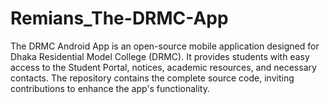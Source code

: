 # Remians_The-DRMC-App
The DRMC Android App is an open-source mobile application designed for Dhaka Residential Model College (DRMC). It provides students with easy access to the Student Portal, notices, academic resources, and necessary contacts. The repository contains the complete source code, inviting contributions to enhance the app's functionality.
